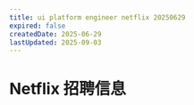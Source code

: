 ```yaml
---
title: ui platform engineer netflix 20250629
expired: false
createdDate: 2025-06-29
lastUpdated: 2025-09-03
---
```


# Netflix 招聘信息

<JobPostingTable job-posting-json-path="netflix/data/ui-platform-engineer-netflix-20250629.json" />
